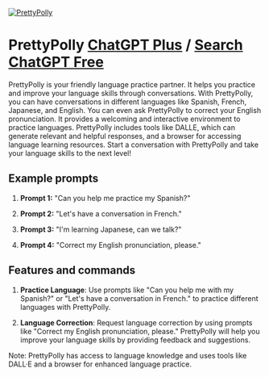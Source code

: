 
[![PrettyPolly](https://files.oaiusercontent.com/file-hcXnz4jFgVoAMloiZSjP5Hvv?se=2123-10-18T17%3A48%3A30Z&sp=r&sv=2021-08-06&sr=b&rscc=max-age%3D31536000%2C%20immutable&rscd=attachment%3B%20filename%3Dyoutubelogo.png&sig=BKc5vxPPzyWDKnEA8uXQ25MEfRQgyMzySxpBH58FcpQ%3D)](https://chat.openai.com/g/g-QhS1E3AWV-prettypolly)

# PrettyPolly [ChatGPT Plus](https://chat.openai.com/g/g-QhS1E3AWV-prettypolly) / [Search ChatGPT Free](https://gptcall.net/index.html#/?search=PrettyPolly)

PrettyPolly is your friendly language practice partner. It helps you practice and improve your language skills through conversations. With PrettyPolly, you can have conversations in different languages like Spanish, French, Japanese, and English. You can even ask PrettyPolly to correct your English pronunciation. It provides a welcoming and interactive environment to practice languages. PrettyPolly includes tools like DALLE, which can generate relevant and helpful responses, and a browser for accessing language learning resources. Start a conversation with PrettyPolly and take your language skills to the next level!

## Example prompts

1. **Prompt 1:** "Can you help me practice my Spanish?"

2. **Prompt 2:** "Let's have a conversation in French."

3. **Prompt 3:** "I'm learning Japanese, can we talk?"

4. **Prompt 4:** "Correct my English pronunciation, please."

## Features and commands

1. **Practice Language**: Use prompts like "Can you help me with my Spanish?" or "Let's have a conversation in French." to practice different languages with PrettyPolly.

2. **Language Correction**: Request language correction by using prompts like "Correct my English pronunciation, please." PrettyPolly will help you improve your language skills by providing feedback and suggestions.

Note: PrettyPolly has access to language knowledge and uses tools like DALL·E and a browser for enhanced language practice.



